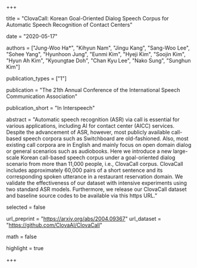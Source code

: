 +++

title = "ClovaCall: Korean Goal-Oriented Dialog Speech Corpus for Automatic Speech Recognition of Contact Centers"

date = "2020-05-17"

authors = ["Jung-Woo Ha*", "Kihyun Nam", "Jingu Kang", "Sang-Woo Lee", "Sohee Yang", "Hyunhoon Jung", "Eunmi Kim", "Hyeji Kim", "Soojin Kim", "Hyun Ah Kim", "Kyoungtae Doh", "Chan Kyu Lee", "Nako Sung", "Sunghun Kim"]

publication_types = ["1"]

publication = "The 21th Annual Conference of the International Speech Communication Association"

publication_short = "In Interspeech"

abstract = "Automatic speech recognition (ASR) via call is essential for various applications, including AI for contact center (AICC) services. Despite the advancement of ASR, however, most publicly available call-based speech corpora such as Switchboard are old-fashioned. Also, most existing call corpora are in English and mainly focus on open domain dialog or general scenarios such as audiobooks. Here we introduce a new large-scale Korean call-based speech corpus under a goal-oriented dialog scenario from more than 11,000 people, i.e., ClovaCall corpus. ClovaCall includes approximately 60,000 pairs of a short sentence and its corresponding spoken utterance in a restaurant reservation domain. We validate the effectiveness of our dataset with intensive experiments using two standard ASR models. Furthermore, we release our ClovaCall dataset and baseline source codes to be available via this https URL."

selected = false

url_preprint = "https://arxiv.org/abs/2004.09367"
url_dataset = "https://github.com/ClovaAI/ClovaCall"

math = false

highlight = true

+++
